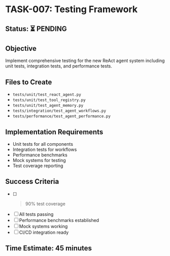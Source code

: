 # TASK-007: Testing Framework

## Status: ⏳ PENDING

## Objective
Implement comprehensive testing for the new ReAct agent system including unit tests, integration tests, and performance tests.

## Files to Create
- `tests/unit/test_react_agent.py`
- `tests/unit/test_tool_registry.py`
- `tests/unit/test_agent_memory.py`
- `tests/integration/test_agent_workflows.py`
- `tests/performance/test_agent_performance.py`

## Implementation Requirements
- Unit tests for all components
- Integration tests for workflows
- Performance benchmarks
- Mock systems for testing
- Test coverage reporting

## Success Criteria
- [ ] >90% test coverage
- [ ] All tests passing
- [ ] Performance benchmarks established
- [ ] Mock systems working
- [ ] CI/CD integration ready

## Time Estimate: 45 minutes 
